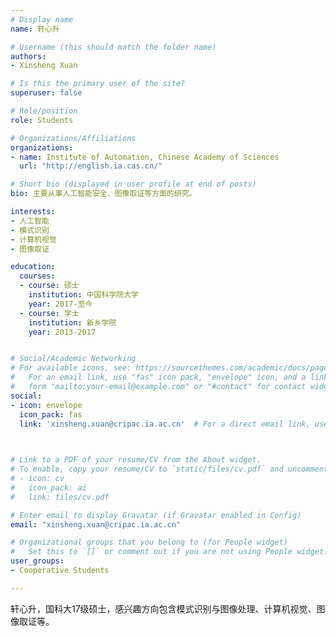 ```yaml
---
# Display name
name: 轩心升

# Username (this should match the folder name)
authors:
- Xinsheng Xuan

# Is this the primary user of the site?
superuser: false

# Role/position
role: Students

# Organizations/Affiliations
organizations:
- name: Institute of Automation, Chinese Academy of Sciences
  url: "http://english.ia.cas.cn/"

# Short bio (displayed in user profile at end of posts)
bio: 主要从事人工智能安全、图像取证等方面的研究。

interests:
- 人工智能
- 模式识别
- 计算机视觉
- 图像取证

education:
  courses:
  - course: 硕士
    institution: 中国科学院大学
    year: 2017-至今
  - course: 学士
    institution: 新乡学院
    year: 2013-2017


# Social/Academic Networking
# For available icons, see: https://sourcethemes.com/academic/docs/page-builder/#icons
#   For an email link, use "fas" icon pack, "envelope" icon, and a link in the
#   form "mailto:your-email@example.com" or "#contact" for contact widget.
social:
- icon: envelope
  icon_pack: fas
  link: 'xinsheng.xuan@cripac.ia.ac.cn'  # For a direct email link, use "mailto:test@example.org".

  

# Link to a PDF of your resume/CV from the About widget.
# To enable, copy your resume/CV to `static/files/cv.pdf` and uncomment the lines below.
# - icon: cv
#   icon_pack: ai
#   link: files/cv.pdf

# Enter email to display Gravatar (if Gravatar enabled in Config)
email: "xinsheng.xuan@cripac.ia.ac.cn"

# Organizational groups that you belong to (for People widget)
#   Set this to `[]` or comment out if you are not using People widget.
user_groups:
- Cooperative Students

---
```


轩心升，国科大17级硕士，感兴趣方向包含模式识别与图像处理、计算机视觉、图像取证等。